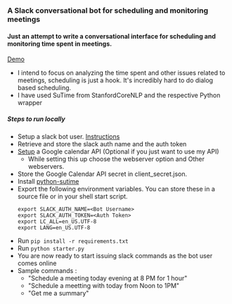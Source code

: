 ### A Slack conversational bot for scheduling and monitoring meetings

#### Just an attempt to write a conversational interface for scheduling and monitoring time spent in meetings.
[Demo](https://www.youtube.com/watch?v=XWFw_gN5EaM)
* I intend to focus on analyzing the time spent and other issues related to meetings, scheduling is just a hook. It's incredibly hard to do dialog based scheduling.
* I have used SuTime from StanfordCoreNLP and the respective Python wrapper
##### Steps to run locally
* Setup a slack bot user. [Instructions](https://api.slack.com/bot-users)
* Retrieve and store the slack auth name and the auth token
* [Setup](https://developers.google.com/calendar/quickstart/python) a Google calendar API (Optional if you just want to use my API)
    * While setting this up choose the webserver option and Other webservers.
* Store the Google Calendar API secret in client_secret.json.
* Install [python-sutime](https://github.com/FraBle/python-sutime)
* Export the following environment variables. You can store these in a source file or in your shell start script.
    ```
    export SLACK_AUTH_NAME=<Bot Username>
    export SLACK_AUTH_TOKEN=<Auth Token>
    export LC_ALL=en_US.UTF-8
    export LANG=en_US.UTF-8
    ```
* Run `pip install -r requirements.txt`
* Run `python starter.py`
* You are now ready to start issuing slack commands as the bot user comes online
* Sample commands : 
    * "Schedule a meeting today evening at 8 PM for 1 hour"
    * "Schedule a meetting with <slackuser> today from Noon to 1PM"
    * "Get me a summary"



